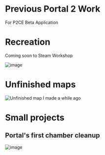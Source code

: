 # Previous Portal 2 Work
For P2CE Beta Application

# Recreation
Coming soon to Steam Workshop

![image](https://github.com/user-attachments/assets/ec88f3a6-fb57-4b89-ae38-060430eb39c9)

# Unfinished maps
![Unfinished map I made a while ago](https://github.com/user-attachments/assets/96cb3c89-f153-48b8-b197-53d61121462d)

# Small projects
## Portal's first chamber cleanup
![image](https://github.com/user-attachments/assets/8285dbc6-c3ba-4e80-b1dc-3ead3e40320e)
